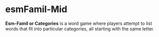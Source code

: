 # esmFamil-Mid
**Esm-Famil or Categories** is a word game where players attempt to list words that fit into particular categories, all starting with the same letter.
